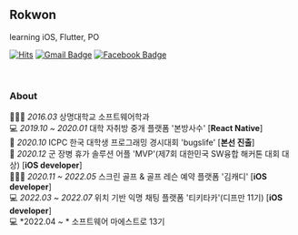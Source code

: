 ## Rokwon
learning iOS, Flutter, PO

[![Hits](https://hits.seeyoufarm.com/api/count/incr/badge.svg?url=https%3A%2F%2Fgithub.com%2FRokwonK&count_bg=%23D9DDD7&title_bg=%233CDD04&icon=&icon_color=%23E7E7E7&title=Visit&edge_flat=false)](https://hits.seeyoufarm.com)
[![Gmail Badge](https://img.shields.io/badge/Gmail-d14836?style=flat-square&logo=Gmail&logoColor=white&link=mailto:rokwon79@gmail.com)](mailto:rokwon79@gmail.com)
[![Facebook Badge](https://img.shields.io/badge/facebook-1877f2?style=flat-square&logo=facebook&logoColor=white&link=https://www.facebook.com/profile.php?id=100006676302174)](https://www.facebook.com/profile.php?id=100006676302174)

<br>

### About
👨🏻‍🎓 *2016.03* 상명대학교 소프트웨어학과  
💻 *2019.10 ~ 2020.01* 대학 자취방 중개 플랫폼 '본방사수' [**React Native**]  
🎉 *2020.10* ICPC 한국 대학생 프로그래밍 경시대회 'bugslife' [**본선 진출**]  
🎉 *2020.12* 군 장병 휴가 솔루션 어플 'MVP'(제7회 대한민국 SW융합 해커톤 대회 대상) [**iOS developer**]  
🧑🏻‍💻 *2020.11 ~ 2022.05* 스크린 골프 & 골프 레슨 예약 플랫폼 '김캐디' [**iOS developer**]  
💻 *2022.03 ~ 2022.07* 위치 기반 익명 채팅 플랫폼 '티키타카'(디프만 11기) [**iOS developer**]  
💻 *2022.04 ~ * 소프트웨어 마에스트로 13기  

<br>
